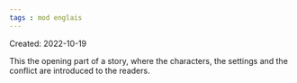 ```yaml
---
tags : mod englais
---
```

Created: 2022-10-19 

This the opening part of a story, where the characters, the settings and the conflict are introduced to the readers.